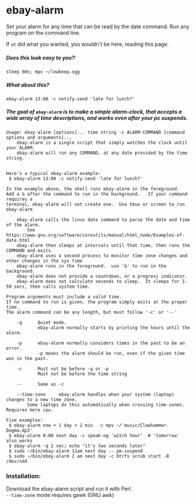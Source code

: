 # ebay-alarm
Set your alarm for any time that can be read by the date command.   Run any program on the command line. 

If `at` did what you wanted, you wouldn't be here, reading this page.    
##### Does this look easy to you?: 
`sleep 60s; mpv ~/lowbeep.ogg`    
##### What about this? 
`ebay-alarm 13:00 -c notify-send 'late for lunch?'`

##### The goal of `ebay-alarm` is to make a simple alarm-clock, that accepts a wide array of time descriptions, and works even after your pc suspends.

    Usage: ebay-alarm [options]... time string -c ALARM-COMMAND [command options and arguments]... 
    	ebay-alarm is a single script that simply watches the clock until your ALARM.
    	ebay-alarm will run any COMMAND, at any date provided by the time string.
    
    
    Here's a typical ebay-alarm example:
     $ ebay-alarm 13:00 -c notify-send 'late for lunch?'
    
    In the example above, the shell runs ebay-alarm in the foreground.
    Add a & after the command to run in the background.   If your command requires a
    terminal, ebay-alarm will not create one.  Use tmux or screen to run ebay-alarm 
    
    	ebay-alarm calls the linux date command to parse the date and time of the alarm.
    		See https://www.gnu.org/software/coreutils/manual/html_node/Examples-of-date.html
    	ebay-alarm then sleeps at intervals until that time, then runs the COMMAND and exits.
    	ebay-alarm uses a second process to monitor time zone changes and other changes in the sys time
    	ebay-alarm runs in the foreground.  use '&' to run in the background.
    	ebay-alarm does not provide a countdown, or a progress indicator.
    	ebay-alarm does not calculate seconds to sleep.  It sleeps for 1-59 secs, then calls system time.
    
    Program arguments must include a valid time. 
    If no command to run is given, the program simply exits at the proper time.
    The alarm command can be any length, but must follow '-c' or '--' 
    
    	-q		Quiet mode. 
    			ebay-alarm normally starts by printing the hours until the alarm.
    
    	-p 		ebay-alarm normally considers times in the past to be an error.
    			-p means the alarm should be run, even if the given time was in the past.
    
    	-c		Must not be before -q or -p 
    			Must not be before the time string
    	
    	--		Same as -c 
    
    	--time-zone 	ebay-alarm handles when your system (laptop) changes to a new time zone. 
    	   	Some laptops do this automatically when crossing time-zones. Requires more cpu.  
    
    Five examples: 
     $ ebay-alarm now + 1 day + 1 min  -c mpv ~/'music/Clawhammer-Dogma.mp3'
     $ ebay-alarm 0:00 next day -c speak-ng 'witch hour'  # 'tomorrow' also works 
     $ ebay-alarm -q 2 sec; echo "it's two seconds later"
     $ sudo ~/bin/ebay-alarm 12am next day -- pm-suspend
     $ sudo ~/bin/ebay-alarm 2 am next day -c btrfs scrub start -B /dev/sdd
    
### Installation:
Download the ebay-alarm script and run it with Perl.    
`--time-zone` mode requires gawk (GNU awk) 
